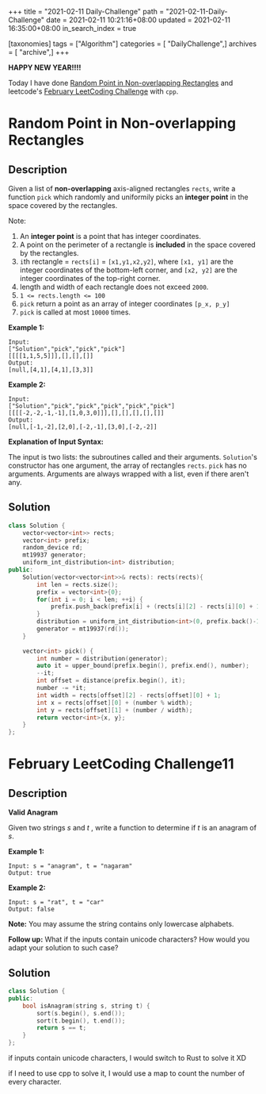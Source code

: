 +++
title = "2021-02-11 Daily-Challenge"
path = "2021-02-11-Daily-Challenge"
date = 2021-02-11 10:21:16+08:00
updated = 2021-02-11 16:35:00+08:00
in_search_index = true

[taxonomies]
tags = ["Algorithm"]
categories = [ "DailyChallenge",]
archives = [ "archive",]
+++

**HAPPY NEW YEAR!!!!**

Today I have done [Random Point in Non-overlapping Rectangles](https://leetcode.com/problems/random-point-in-non-overlapping-rectangles/) and leetcode's [February LeetCoding Challenge](https://leetcode.com/explore/featured/card/february-leetcoding-challenge-2021/585/week-2-february-8th-february-14th/3636/) with `cpp`.

<!-- more -->

# Random Point in Non-overlapping Rectangles

## Description

Given a list of **non-overlapping** axis-aligned rectangles `rects`, write a function `pick` which randomly and uniformily picks an **integer point** in the space covered by the rectangles.

Note:

1. An **integer point** is a point that has integer coordinates. 
2. A point on the perimeter of a rectangle is **included** in the space covered by the rectangles. 
3. `i`th rectangle = `rects[i]` = `[x1,y1,x2,y2]`, where `[x1, y1]` are the integer coordinates of the bottom-left corner, and `[x2, y2]` are the integer coordinates of the top-right corner.
4. length and width of each rectangle does not exceed `2000`.
5. `1 <= rects.length <= 100`
6. `pick` return a point as an array of integer coordinates `[p_x, p_y]`
7. `pick` is called at most `10000` times.

**Example 1:**

```
Input: 
["Solution","pick","pick","pick"]
[[[[1,1,5,5]]],[],[],[]]
Output: 
[null,[4,1],[4,1],[3,3]]
```

**Example 2:**

```
Input: 
["Solution","pick","pick","pick","pick","pick"]
[[[[-2,-2,-1,-1],[1,0,3,0]]],[],[],[],[],[]]
Output: 
[null,[-1,-2],[2,0],[-2,-1],[3,0],[-2,-2]]
```

**Explanation of Input Syntax:**

The input is two lists: the subroutines called and their arguments. `Solution`'s constructor has one argument, the array of rectangles `rects`. `pick` has no arguments. Arguments are always wrapped with a list, even if there aren't any.

## Solution

``` cpp
class Solution {
    vector<vector<int>> rects;
    vector<int> prefix;
    random_device rd;
    mt19937 generator;
    uniform_int_distribution<int> distribution;
public:
    Solution(vector<vector<int>>& rects): rects(rects){
        int len = rects.size();
        prefix = vector<int>{0};
        for(int i = 0; i < len; ++i) {
            prefix.push_back(prefix[i] + (rects[i][2] - rects[i][0] + 1) * (rects[i][3] - rects[i][1] + 1));
        }
        distribution = uniform_int_distribution<int>(0, prefix.back()-1);
        generator = mt19937(rd());
    }
    
    vector<int> pick() {
        int number = distribution(generator);
        auto it = upper_bound(prefix.begin(), prefix.end(), number);
        --it;
        int offset = distance(prefix.begin(), it);
        number -= *it;
        int width = rects[offset][2] - rects[offset][0] + 1;
        int x = rects[offset][0] + (number % width);
        int y = rects[offset][1] + (number / width);
        return vector<int>{x, y};
    }
};
```

# February LeetCoding Challenge11

## Description

**Valid Anagram**

Given two strings *s* and *t* , write a function to determine if *t* is an anagram of *s*.

**Example 1:**

```
Input: s = "anagram", t = "nagaram"
Output: true
```

**Example 2:**

```
Input: s = "rat", t = "car"
Output: false
```

**Note:**
You may assume the string contains only lowercase alphabets.

**Follow up:**
What if the inputs contain unicode characters? How would you adapt your solution to such case?

## Solution

``` cpp
class Solution {
public:
    bool isAnagram(string s, string t) {
        sort(s.begin(), s.end());
        sort(t.begin(), t.end());
        return s == t;
    }
};
```

if inputs contain unicode characters, I would switch to Rust to solve it XD

if I need to use cpp to solve it, I would use a map to count the number of every character.
